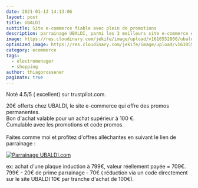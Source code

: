```yaml
---
date: 2021-01-13 14:13:06
layout: post
title: UBALDI
subtitle: Site e-commerce fiable avec plein de promotions
description: parrainage UBALDI, parmi les 3 meilleurs site e-commerce électronique
image: https://res.cloudinary.com/jekife/image/upload/v1610552800/ubaldi_hnuyec.jpg
optimized_image: https://res.cloudinary.com/jekife/image/upload/v1610552800/ubaldi_hnuyec.jpg
category: ecommerce
tags:
  - electromenager
  - shopping
author: thiagorossener
paginate: true
---
```



Noté 4.5/5 ( excellent) sur trustpilot.com.

20€ offerts chez UBALDI, le site e-commerce qui offre des promos permanentes.\
Bon d'achat valable pour un achat supérieur à 100 €.\
Cumulable avec les promotions et code promos.\
\
Faites comme moi et profitez d'offres alléchantes en suivant le lien de parrainage : 

<a href="http://www.ubaldi.com/parrainage/?i=bnk4ZkgzOGZmMitQVHc5ZlgwOD0=&h=4082c&xtor=CS3-1106072762-8870230-20210113-[EMAIL]" title="Offre de parrainage sur UBALDI.com" target="_blank"><img src="//medias3-2.ubaldi.com/html_imgs/odp/banniere/300250.jpg" alt="Parrainage UBALDI.com" title="Parrainage UBALDI.com"/></a>



ex: achat d'une plaque induction à 799€, valeur réellement payée = 709€.\
799€ - 20€ de prime parrainage - 70€ ( réduction via un code directement sur le site UBALDI 10€ par tranche d'achat de 100€).
